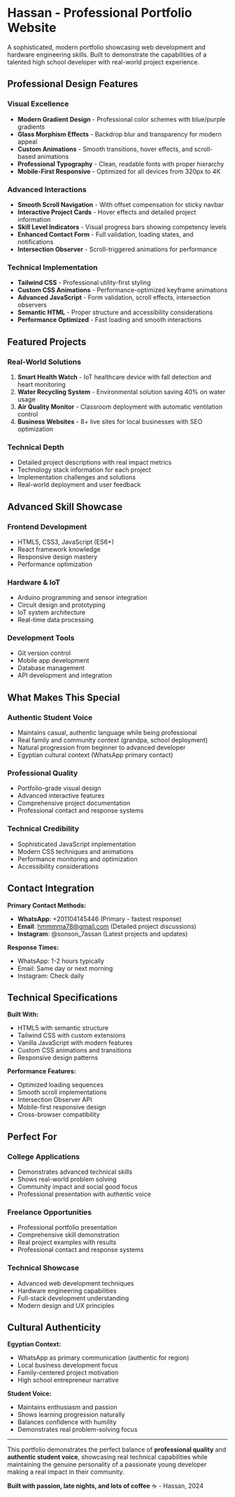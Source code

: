 # Hassan - Professional Portfolio Website

A sophisticated, modern portfolio showcasing web development and hardware engineering skills. Built to demonstrate the capabilities of a talented high school developer with real-world project experience.

## Professional Design Features

### **Visual Excellence**
- **Modern Gradient Design** - Professional color schemes with blue/purple gradients
- **Glass Morphism Effects** - Backdrop blur and transparency for modern appeal
- **Custom Animations** - Smooth transitions, hover effects, and scroll-based animations
- **Professional Typography** - Clean, readable fonts with proper hierarchy
- **Mobile-First Responsive** - Optimized for all devices from 320px to 4K

### **Advanced Interactions**
- **Smooth Scroll Navigation** - With offset compensation for sticky navbar
- **Interactive Project Cards** - Hover effects and detailed project information
- **Skill Level Indicators** - Visual progress bars showing competency levels
- **Enhanced Contact Form** - Full validation, loading states, and notifications
- **Intersection Observer** - Scroll-triggered animations for performance

### **Technical Implementation**
- **Tailwind CSS** - Professional utility-first styling
- **Custom CSS Animations** - Performance-optimized keyframe animations
- **Advanced JavaScript** - Form validation, scroll effects, intersection observers
- **Semantic HTML** - Proper structure and accessibility considerations
- **Performance Optimized** - Fast loading and smooth interactions

## Featured Projects

### **Real-World Solutions**
1. **Smart Health Watch** - IoT healthcare device with fall detection and heart monitoring
2. **Water Recycling System** - Environmental solution saving 40% on water usage
3. **Air Quality Monitor** - Classroom deployment with automatic ventilation control
4. **Business Websites** - 8+ live sites for local businesses with SEO optimization

### **Technical Depth**
- Detailed project descriptions with real impact metrics
- Technology stack information for each project
- Implementation challenges and solutions
- Real-world deployment and user feedback

## Advanced Skill Showcase

### **Frontend Development**
- HTML5, CSS3, JavaScript (ES6+)
- React framework knowledge
- Responsive design mastery
- Performance optimization

### **Hardware & IoT**
- Arduino programming and sensor integration
- Circuit design and prototyping
- IoT system architecture
- Real-time data processing

### **Development Tools**
- Git version control
- Mobile app development
- Database management
- API development and integration

## What Makes This Special

### **Authentic Student Voice**
- Maintains casual, authentic language while being professional
- Real family and community context (grandpa, school deployment)
- Natural progression from beginner to advanced developer
- Egyptian cultural context (WhatsApp primary contact)

### **Professional Quality**
- Portfolio-grade visual design
- Advanced interactive features
- Comprehensive project documentation
- Professional contact and response systems

### **Technical Credibility**
- Sophisticated JavaScript implementation
- Modern CSS techniques and animations
- Performance monitoring and optimization
- Accessibility considerations

## Contact Integration

**Primary Contact Methods:**
- **WhatsApp**: +201104145446 (Primary - fastest response)
- **Email**: hmmmma78@gmail.com (Detailed project discussions)
- **Instagram**: @sonson_7assan (Latest projects and updates)

**Response Times:**
- WhatsApp: 1-2 hours typically
- Email: Same day or next morning
- Instagram: Check daily

## Technical Specifications

**Built With:**
- HTML5 with semantic structure
- Tailwind CSS with custom extensions
- Vanilla JavaScript with modern features
- Custom CSS animations and transitions
- Responsive design patterns

**Performance Features:**
- Optimized loading sequences
- Smooth scroll implementations
- Intersection Observer API
- Mobile-first responsive design
- Cross-browser compatibility

## Perfect For

### **College Applications**
- Demonstrates advanced technical skills
- Shows real-world problem solving
- Community impact and social good focus
- Professional presentation with authentic voice

### **Freelance Opportunities**
- Professional portfolio presentation
- Comprehensive skill demonstration
- Real project examples with results
- Professional contact and response systems

### **Technical Showcase**
- Advanced web development techniques
- Hardware engineering capabilities
- Full-stack development understanding
- Modern design and UX principles

## Cultural Authenticity

**Egyptian Context:**
- WhatsApp as primary communication (authentic for region)
- Local business development focus
- Family-centered project motivation
- High school entrepreneur narrative

**Student Voice:**
- Maintains enthusiasm and passion
- Shows learning progression naturally
- Balances confidence with humility
- Demonstrates real problem-solving focus

---

This portfolio demonstrates the perfect balance of **professional quality** and **authentic student voice**, showcasing real technical capabilities while maintaining the genuine personality of a passionate young developer making a real impact in their community.

**Built with passion, late nights, and lots of coffee** ☕ - Hassan, 2024
